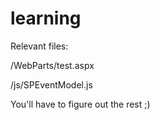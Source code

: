 # learning

Relevant files:

/WebParts/test.aspx

/js/SPEventModel.js

You'll have to figure out the rest ;)
